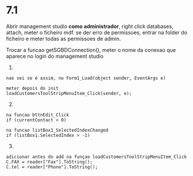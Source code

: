 # 7.1

Abrir management studio **como administrador**, right click databases, attach, meter o ficheiro mdf. se der erro de permissoes, entrar na folder do ficheiro e meter todas as permissoes de admin.

Trocar a funcao getSGBDConnection(), meter o nome da conexao que aparece no login do management studio

1.

    nao sei se é assim, no Form1_Load(object sender, EventArgs e)

    meter depois do init
    loadCustomersToolStripMenuItem_Click(sender, e);

2.

    na funcao bttnEdit_Click
    if (currentContact < 0)

    na funcao listBox1_SelectedIndexChanged
    if (listBox1.SelectedIndex > -1)

3.

    adicionar antes do add na funçao loadCustomersToolStripMenuItem_Click
    C.FAX = reader["Fax"].ToString();
    C.tel = reader["Phone"].ToString(); 

